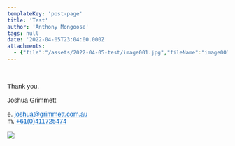 ```yaml
---
templateKey: 'post-page'
title: 'Test'
author: 'Anthony Mongoose'
tags: null
date: '2022-04-05T23:04:00.000Z'
attachments:
  - {"file":"/assets/2022-04-05-test/image001.jpg","fileName":"image001"}
---
```

<html xmlns:v="urn:schemas-microsoft-com:vml" xmlns:o="urn:schemas-microsoft-com:office:office" xmlns:w="urn:schemas-microsoft-com:office:word" xmlns:m="http://schemas.microsoft.com/office/2004/12/omml" xmlns="http://www.w3.org/TR/REC-html40"><head>
<meta http-equiv="Content-Type" content="text/html; charset=us-ascii">
<meta name="Generator" content="Microsoft Word 15 (filtered medium)">
<!--[if !mso]><style>v\:* {behavior:url(#default#VML);}
o\:* {behavior:url(#default#VML);}
w\:* {behavior:url(#default#VML);}
.shape {behavior:url(#default#VML);}
</style><![endif]--><style><!--
/* Font Definitions */
@font-face
	{font-family:Helvetica;
	panose-1:0 0 0 0 0 0 0 0 0 0;}
@font-face
	{font-family:"Cambria Math";
	panose-1:2 4 5 3 5 4 6 3 2 4;}
@font-face
	{font-family:Calibri;
	panose-1:2 15 5 2 2 2 4 3 2 4;}
@font-face
	{font-family:"Malgun Gothic";
	panose-1:2 11 5 3 2 0 0 2 0 4;}
@font-face
	{font-family:"\@Malgun Gothic";}
/* Style Definitions */
p.MsoNormal, li.MsoNormal, div.MsoNormal
	{margin:0cm;
	font-size:11.0pt;
	font-family:"Calibri",sans-serif;}
span.EmailStyle17
	{mso-style-type:personal-compose;
	font-family:Helvetica;
	color:windowtext;}
.MsoChpDefault
	{mso-style-type:export-only;
	font-family:"Calibri",sans-serif;}
@page WordSection1
	{size:612.0pt 792.0pt;
	margin:72.0pt 72.0pt 72.0pt 72.0pt;}
div.WordSection1
	{page:WordSection1;}
--></style>
</head>
<body lang="EN-AU" link="#0563C1" vlink="#954F72" style="word-wrap:break-word">
<div class="WordSection1">
<p class="MsoNormal"><span style="font-family:Helvetica"><o:p>&nbsp;</o:p></span></p>
<p class="MsoNormal"><span style="font-family:Helvetica"><o:p>&nbsp;</o:p></span></p>
<div>
<div>
<p class="MsoNormal"><span style="font-family:Helvetica">Thank you,<o:p></o:p></span></p>
<p class="MsoNormal"><span style="font-family:Helvetica"><o:p>&nbsp;</o:p></span></p>
<p class="MsoNormal"><span style="font-family:Helvetica">Joshua Grimmett<o:p></o:p></span></p>
<p class="MsoNormal"><span style="font-family:Helvetica"><o:p>&nbsp;</o:p></span></p>
<p class="MsoNormal"><span style="font-family:Helvetica">e. <a href="mailto:joshua@grimmett.com.au">
<span style="color:#0563C1">joshua@grimmett.com.au</span></a><o:p></o:p></span></p>
<p class="MsoNormal"><span style="font-family:Helvetica">m. <a href="tel:61411725474">
<span style="color:#0563C1">+61(0)411725474</span></a><o:p></o:p></span></p>
<p class="MsoNormal"><span style="font-family:Helvetica"><o:p>&nbsp;</o:p></span></p>
</div>
</div>
<p class="MsoNormal"><picture>
                <source srcset="/assets/2022-04-05-test/undefined">
                <img src="/assets/2022-04-05-test/undefined">
            </picture><o:p></o:p></p>
</div>


</body></html>